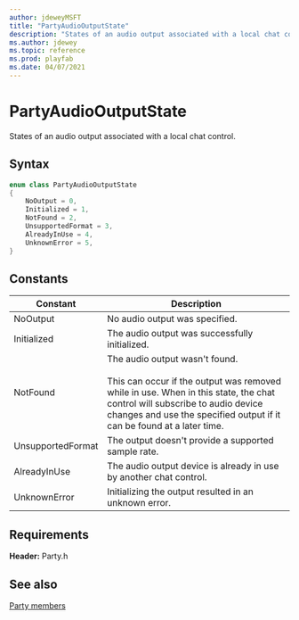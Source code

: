 ```yaml
---
author: jdeweyMSFT
title: "PartyAudioOutputState"
description: "States of an audio output associated with a local chat control."
ms.author: jdewey
ms.topic: reference
ms.prod: playfab
ms.date: 04/07/2021
---
```


# PartyAudioOutputState  

States of an audio output associated with a local chat control.    

## Syntax  
  
```cpp
enum class PartyAudioOutputState    
{  
    NoOutput = 0,  
    Initialized = 1,  
    NotFound = 2,  
    UnsupportedFormat = 3,  
    AlreadyInUse = 4,  
    UnknownError = 5,  
}  
```  
  
## Constants  
  
| Constant | Description |
| --- | --- |
| NoOutput | No audio output was specified. |  
| Initialized | The audio output was successfully initialized. |  
| NotFound | The audio output wasn't found.<br/><br/> This can occur if the output was removed while in use. When in this state, the chat control will subscribe to audio device changes and use the specified output if it can be found at a later time. |  
| UnsupportedFormat | The output doesn't provide a supported sample rate. |  
| AlreadyInUse | The audio output device is already in use by another chat control. |  
| UnknownError | Initializing the output resulted in an unknown error. |  
  
  
## Requirements  
  
**Header:** Party.h
  
## See also  
[Party members](../party_members.md)  

  
  
